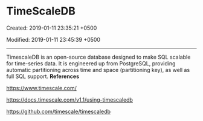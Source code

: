 # TimeScaleDB

Created: 2019-01-11 23:35:21 +0500

Modified: 2019-01-11 23:45:39 +0500

---

TimescaleDB is an open-source database designed to make SQL scalable for time-series data. It is engineered up from PostgreSQL, providing automatic partitioning across time and space (partitioning key), as well as full SQL support.
**References**

<https://www.timescale.com/>

<https://docs.timescale.com/v1.1/using-timescaledb>

<https://github.com/timescale/timescaledb>
